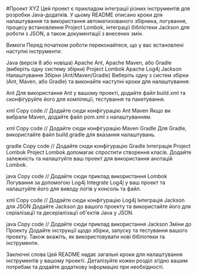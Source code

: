 #Проект XYZ
Цей проект є прикладом інтеграції різних інструментів для розробки Java-додатків. У цьому README описано кроки для налаштування та використання автоматизованого збірника, логування, процесу встановлення Project Lombok, інтеграції бібліотеки Jackson для роботи з JSON, а також документації з внесених змін.

Вимоги
Перед початком роботи переконайтеся, що у вас встановлені наступні інструменти:

Java (версія 8 або новіша)
Apache Ant, Apache Maven, або Gradle (виберіть одну систему збірки)
Project Lombok
Apache Log4j
Jackson
Налаштування Збірки (Ant/Maven/Gradle)
Виберіть одну з систем збірки (Ant, Maven, або Gradle) та виконайте наступні кроки для налаштування:

Ant
Для використання Ant у вашому проекті, додайте файл build.xml та сконфігуруйте його для компіляції, тестування та пакетування.

xml
Copy code
// Додайте сюди конфігурацію Ant
Maven
Якщо ви вибрали Maven, додайте файл pom.xml з налаштуванням.

xml
Copy code
// Додайте сюди конфігурацію Maven
Gradle
Для Gradle, використайте файл build.gradle для вказання налаштувань.

gradle
Copy code
// Додайте сюди конфігурацію Gradle
Інтеграція Project Lombok
Project Lombok допомагає спростити створення класів. Додайте залежність та налаштуйте ваш проект для використання анотацій Lombok.

java
Copy code
// Додайте сюди приклад використання Lombok
Логування за допомогою Log4j
Integrate Log4j у ваш проект та налаштуйте його для виводу логів у консоль та файл.

xml
Copy code
// Додайте сюди конфігурацію Log4j
Інтеграція Jackson для JSON
Додайте Jackson до вашого проекту та використайте його для серіалізації та десеріалізації об'єктів Java у JSON.

java
Copy code
// Додайте сюди приклад використання Jackson
Зміни до Проекту
Додайте інструкції щодо збірки, запуску та тестування вашого проекту. Також вкажіть, як використовувати нові бібліотеки та інструменти.

Заключні слова
Цей README надає загальні кроки для налаштування інструментів у вашому проекті. Деталізуйте кожен розділ згідно вашим потребам та додайте додаткову інформацію при необхідності.
